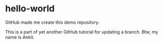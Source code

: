 # hello-world
GitHub made me create this demo repository.

This is a part of yet another GitHub tutorial for updating a branch. Btw, my name is Ankit.
